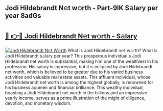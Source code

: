 ## Jodi Hildebrandt N𝚎t w𝚘rth - Part-9IK S𝚊lary per year 8adGs

# <h2><a href="http://gc2854.nevu.top/?p=Jodi+Hildebrandt">🔗 👉🔴 Jodi Hildebrandt N𝚎t w𝚘rth - S𝚊lary</a></h2>

[![Jodi Hildebrandt N𝚎t W𝚘rth](https://i.imgur.com/Oavwk0R.jpeg)](http://gc2854.nevu.top/?p=Jodi+Hildebrandt)
What is Jodi Hildebrandt n𝚎t w𝚘rth? What is Jodi Hildebrandt s𝚊lary per year?
This prosperous individual's Jodi Hildebrandt net worth is substantial, making him one of the wealthiest in his profession. His salary is impressive, but it is eclipsed by Jodi Hildebrandt net worth, which is believed to be greater due to his varied business activities and valuable real estate assets. This affluent individual, whose Jodi Hildebrandt net worth is among the highest globally, is renowned for his business acumen and financial brilliance. This wealthy individual, boasting a Jodi Hildebrandt net worth in the billions and an impressive yearly income, serves as a prime illustration of the might of diligence, devotion, and monetary wisdom.

